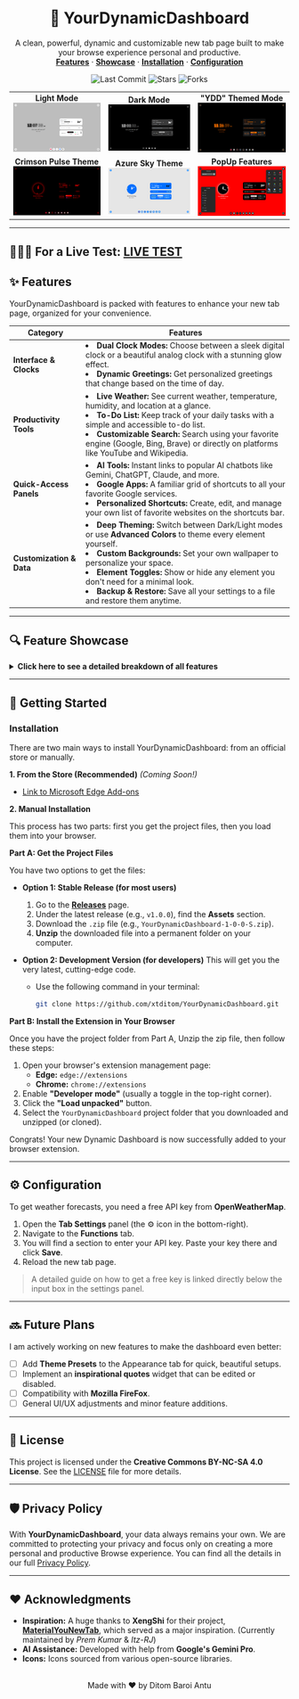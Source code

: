 <div align="center">
  <h1 align="center">🚀 YourDynamicDashboard</h1>
  <p align="center">
    A clean, powerful, dynamic and customizable new tab page built to make your browse experience personal and productive.
    <br />
    <a href="#-features"><strong>Features</strong></a> ·
    <a href="#-feature-showcase"><strong>Showcase</strong></a> ·
    <a href="#-getting-started"><strong>Installation</strong></a> ·
    <a href="#️-configuration"><strong>Configuration</strong></a>
  </p>
</div>

<div align="center">
  <img src="https://img.shields.io/github/last-commit/xtditom/YourDynamicDashboard?style=for-the-badge" alt="Last Commit">
  <img src="https://img.shields.io/github/stars/xtditom/YourDynamicDashboard?style=for-the-badge&logo=github" alt="Stars">
  <img src="https://img.shields.io/github/forks/xtditom/YourDynamicDashboard?style=for-the-badge&logo=github" alt="Forks">
</div>

<table>
  <tr>
    <td align="center">
      <b>Light Mode</b><br>
      <img src="Mode Overview/light-mode.png" alt="Light Mode Theme">
    </td>
    <td align="center">
      <b>Dark Mode</b><br>
      <img src="Mode Overview/dark-mode.png" alt="Dark Mode Theme">
    </td>
    <td align="center">
      <b>"YDD" Themed Mode</b><br>
      <img src="Mode Overview/YourDynamicDashboard-YDD.png" alt="YDD Mode Theme">
    </td>
  </tr>
  <tr>
    <td align="center">
      <b>Crimson Pulse Theme</b><br>
      <img src="Mode Overview/Crimson-Pulse.png" alt="Crimson Pulse Theme">
    </td>
    <td align="center">
      <b>Azure Sky Theme</b><br>
      <img src="Mode Overview/Azure-Sky.png" alt="Azure Sky Theme">
    </td>
    <td align="center">
      <b>PopUp Features</b><br>
      <img src="Mode Overview/PopUp-Features.png" alt="PopUp Features">
    </td>
  </tr>
</table>

---

## 🔴🔴🔴 **For a Live Test:** [LIVE TEST](https://xtditom.github.io/YourDynamicDashboard/)

## ✨ Features

YourDynamicDashboard is packed with features to enhance your new tab page, organized for your convenience.

| Category               | Features                                                                                                                                                                                           |
| ---------------------- | -------------------------------------------------------------------------------------------------------------------------------------------------------------------------------------------------- |
| **Interface & Clocks** | <li>**Dual Clock Modes:** Choose between a sleek digital clock or a beautiful analog clock with a stunning glow effect.</li><li>**Dynamic Greetings:** Get personalized greetings that change based on the time of day.</li> |
| **Productivity Tools** | <li>**Live Weather:** See current weather, temperature, humidity, and location at a glance.</li><li>**To-Do List:** Keep track of your daily tasks with a simple and accessible to-do list.</li><li>**Customizable Search:** Search using your favorite engine (Google, Bing, Brave) or directly on platforms like YouTube and Wikipedia.</li> |
| **Quick-Access Panels**| <li>**AI Tools:** Instant links to popular AI chatbots like Gemini, ChatGPT, Claude, and more.</li><li>**Google Apps:** A familiar grid of shortcuts to all your favorite Google services.</li><li>**Personalized Shortcuts:** Create, edit, and manage your own list of favorite websites on the shortcuts bar.</li> |
| **Customization & Data**| <li>**Deep Theming:** Switch between Dark/Light modes or use **Advanced Colors** to theme every element yourself.</li><li>**Custom Backgrounds:** Set your own wallpaper to personalize your space.</li><li>**Element Toggles:** Show or hide any element you don't need for a minimal look.</li><li>**Backup & Restore:** Save all your settings to a file and restore them anytime.</li> |

---

## 🔍 Feature Showcase
<details>
<summary><b>Click here to see a detailed breakdown of all features</b></summary>

### Interface & Clocks
* **Digital Clock:** Displays hours, minutes, and seconds with varying opacity for a modern aesthetic. The separators between them fade in and out. Can be switched between 12-hour and 24-hour formats.
* **Analog Clock:** A beautiful, minimalist analog clock, with a dynamic glow effect.
* **Dynamic Greetings:** The extension greets you with different messages depending on the time of day, such as "Good morning" or "Are you still awake?".
* **Editable Welcome Text:** A small line of text under the greeting that you can click and edit to anything you like.

### Productivity Tools
* **Live Weather:** Shows a complete weather report including a description (e.g., "Broken clouds"), a humidity progress bar, the "feels like" temperature, and your current city. *Requires a free OpenWeatherMap API key.*
* **To-Do List:** A dedicated panel for adding tasks. You can mark tasks as complete (which strikes them through) and delete them. Your list is saved automatically.
* **Multi-Engine Search:** Features a powerful search bar with rotating placeholder suggestions. Use the "Search With/On" switcher to instantly change your search provider from standard engines like Google and Bing to platforms like YouTube and Wikipedia.

### Quick-Access Panels
* **AI Tools Panel:** A pop-up menu with direct links to the most popular AI chatbots, including Gemini, ChatGPT, Claude, Copilot, and more.
* **Google Apps Panel:** A classic 9-dot grid that opens a panel with shortcuts to all essential Google services like Google Account, Gmail, Drive, Calendar, and Photos.
* **Personalized Shortcuts:** A customizable bar at the bottom of the page. You can add, edit (name and URL), and delete your own shortcuts to your favorite websites through the settings panel.

### Customization & Data
* **Deep Theming:** Beyond a simple Dark/Light mode switch, the "Appearance" tab in Settings lets you use color pickers to change the color of every single element, from the background and text to the clock's glow.
* **Custom Backgrounds:** Easily upload any image from your computer to use as a persistent background wallpaper.
* **Element Visibility Toggles:** Don't use the To-Do List or AI Tools? You can hide their buttons from the interface for a cleaner look.
* **Backup, Restore, Reset:** In the settings, you can one-click backup all your settings (including shortcuts, theme colors, etc.) to a file. You can restore from this file later or reset everything to default.

</details>

---

## 🚀 Getting Started

### Installation

There are two main ways to install YourDynamicDashboard: from an official store or manually.

**1. From the Store (Recommended)**
*(Coming Soon!)*
* [Link to Microsoft Edge Add-ons]()

**2. Manual Installation**

This process has two parts: first you get the project files, then you load them into your browser.

**Part A: Get the Project Files**

You have two options to get the files:

* **Option 1: Stable Release (for most users)**
    1.  Go to the **[Releases](https://github.com/xtditom/YourDynamicDashboard/releases)** page.
    2.  Under the latest release (e.g., `v1.0.0`), find the **Assets** section.
    3.  Download the `.zip` file (e.g., `YourDynamicDashboard-1-0-0-S.zip`).
    4.  **Unzip** the downloaded file into a permanent folder on your computer.

* **Option 2: Development Version (for developers)**
    This will get you the very latest, cutting-edge code.
    * Use the following command in your terminal:
        ```bash
        git clone https://github.com/xtditom/YourDynamicDashboard.git
        ```

**Part B: Install the Extension in Your Browser**

Once you have the project folder from Part A, Unzip the zip file, then follow these steps:

1.  Open your browser's extension management page:
    * **Edge:** `edge://extensions`
    * **Chrome:** `chrome://extensions`
2.  Enable **"Developer mode"** (usually a toggle in the top-right corner).
3.  Click the **"Load unpacked"** button.
4.  Select the `YourDynamicDashboard` project folder that you downloaded and unzipped (or cloned).

Congrats! Your new Dynamic Dashboard is now successfully added to your browser extension.

---

## ⚙️ Configuration

To get weather forecasts, you need a free API key from **OpenWeatherMap**.

1.  Open the **Tab Settings** panel (the ⚙️ icon in the bottom-right).
2.  Navigate to the **Functions** tab.
3.  You will find a section to enter your API key. Paste your key there and click **Save**.
4.  Reload the new tab page.

> A detailed guide on how to get a free key is linked directly below the input box in the settings panel.

---

## 🔜 Future Plans

I am actively working on new features to make the dashboard even better:
- [ ] Add **Theme Presets** to the Appearance tab for quick, beautiful setups.
- [ ] Implement an **inspirational quotes** widget that can be edited or disabled.
- [ ] Compatibility with **Mozilla FireFox**.
- [ ] General UI/UX adjustments and minor feature additions.

---

## 📄 License

This project is licensed under the **Creative Commons BY-NC-SA 4.0 License**. See the [LICENSE](LICENSE) file for more details.

---

## 🛡 Privacy Policy

With **YourDynamicDashboard**, your data always remains your own. We are committed to protecting your privacy and focus only on creating a more personal and productive Browse experience. You can find all the details in our full [Privacy Policy](https://xtditom.github.io/YourDynamicDashboard/privacy-policy.html).

---

## ❤️ Acknowledgments

* **Inspiration:** A huge thanks to **XengShi** for their project, **[MaterialYouNewTab](https://github.com/prem-k-r/MaterialYouNewTab)**, which served as a major inspiration. (Currently maintained by _Prem Kumar_ & _Itz-RJ_)
* **AI Assistance:** Developed with help from **Google's Gemini Pro**.
* **Icons:** Icons sourced from various open-source libraries.

<div align="center">
  <br>
  Made with ❤️ by Ditom Baroi Antu
</div>